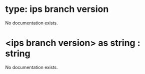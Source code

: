 # type: ips branch version

No documentation exists.

# &lt;ips branch version&gt; as string : string

No documentation exists.
